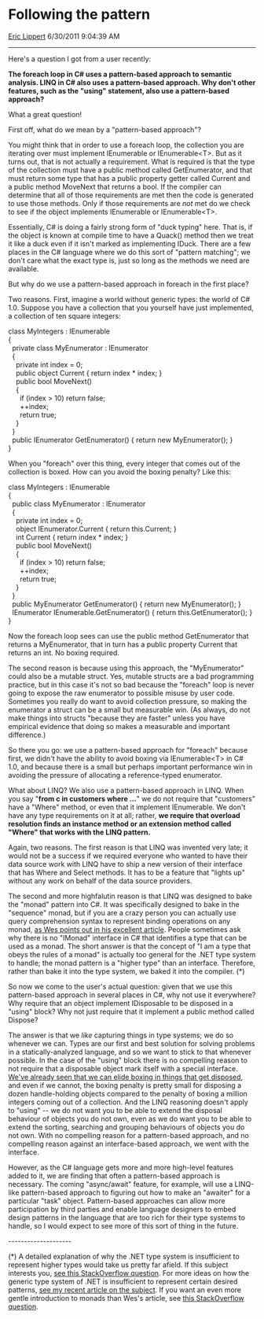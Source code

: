 <div id="page">

# Following the pattern

[Eric Lippert](https://social.msdn.microsoft.com/profile/Eric%20Lippert) 6/30/2011 9:04:39 AM

-----

<div id="content">

<div class="mine">

Here's a question I got from a user recently:

**The foreach loop in C\# uses a pattern-based approach to semantic analysis. LINQ in C\# also uses a pattern-based approach. Why don't other features, such as the "using" statement, also use a pattern-based approach?**

What a great question\!

First off, what do we mean by a "pattern-based approach"?

You might think that in order to use a foreach loop, the collection you are iterating over must implement IEnumerable or IEnumerable\<T\>. But as it turns out, that is not actually a requirement. What is required is that the type of the collection must have a public method called GetEnumerator, and that must return some type that has a public property getter called Current and a public method MoveNext that returns a bool. If the compiler can determine that all of those requirements are met then the code is generated to use those methods. Only if those requirements are *not* met do we check to see if the object implements IEnumerable or IEnumerable\<T\>.

Essentially, C\# is doing a fairly strong form of "duck typing" here. That is, if the object is known at compile time to have a Quack() method then we treat it like a duck even if it isn't marked as implementing IDuck. There are a few places in the C\# language where we do this sort of "pattern matching"; we don't care what the exact type is, just so long as the methods we need are available.

But why do we use a pattern-based approach in foreach in the first place?

Two reasons. First, imagine a world without generic types: the world of C\# 1.0. Suppose you have a collection that you yourself have just implemented, a collection of ten square integers:

class MyIntegers : IEnumerable  
{  
  private class MyEnumerator : IEnumerator  
  {  
    private int index = 0;  
    public object Current { return index \* index; }  
    public bool MoveNext()  
    {  
      if (index \> 10) return false;  
      ++index;  
      return true;  
    }  
  }  
  public IEnumerator GetEnumerator() { return new MyEnumerator(); }  
}

  
When you "foreach" over this thing, every integer that comes out of the collection is boxed. How can you avoid the boxing penalty? Like this:

class MyIntegers : IEnumerable  
{  
  public class MyEnumerator : IEnumerator  
  {  
    private int index = 0;  
    object IEnumerator.Current { return this.Current; }  
    int Current { return index \* index; }  
    public bool MoveNext()  
    {  
      if (index \> 10) return false;  
      ++index;  
      return true;  
    }  
  }  
  public MyEnumerator GetEnumerator() { return new MyEnumerator(); }  
  IEnumerator IEnumerable.GetEnumerator() { return this.GetEnumerator(); }  
}

  
Now the foreach loop sees can use the public method GetEnumerator that returns a MyEnumerator, that in turn has a public property Current that returns an int. No boxing required.

The second reason is because using this approach, the "MyEnumerator" could also be a mutable struct. Yes, mutable structs are a bad programming practice, but in this case it's not so bad because the "foreach" loop is never going to expose the raw enumerator to possible misuse by user code. Sometimes you really do want to avoid collection pressure, so making the enumerator a struct can be a small but measurable win. (As always, do not make things into structs "because they are faster" unless you have empirical evidence that doing so makes a measurable and important difference.)

So there you go: we use a pattern-based approach for "foreach" because first, we didn't have the ability to avoid boxing via IEnumerable\<T\> in C\# 1.0, and because there is a small but perhaps important performance win in avoiding the pressure of allocating a reference-typed enumerator.

What about LINQ? We also use a pattern-based approach in LINQ. When you say "**from c in customers where ...**" we do not require that "customers" have a "Where" method, or even that it implement IEnumerable. We don't have any type requirements on it at all; rather, **we require that overload resolution finds an instance method or an extension method called "Where" that works with the LINQ pattern.**

Again, two reasons. The first reason is that LINQ was invented very late; it would not be a success if we required everyone who wanted to have their data source work with LINQ have to ship a new version of their interface that has Where and Select methods. It has to be a feature that "lights up" without any work on behalf of the data source providers.

The second and more highfalutin reason is that LINQ was designed to bake the "monad" pattern into C\#. It was specifically designed to bake in the "sequence" monad, but if you are a crazy person you can actually use query comprehension syntax to represent binding operations on any monad, [as Wes points out in his excellent article](http://blogs.msdn.com/b/wesdyer/archive/2008/01/11/the-marvels-of-monads.aspx). People sometimes ask why there is no "IMonad" interface in C\# that identifies a type that can be used as a monad. The short answer is that the concept of "I am a type that obeys the rules of a monad" is actually too general for the .NET type system to handle; the monad pattern is a "higher type" than an interface. Therefore, rather than bake it into the type system, we baked it into the compiler. (\*)

So now we come to the user's actual question: given that we use this pattern-based approach in several places in C\#, why not use it everywhere? Why require that an object implement IDisposable to be disposed in a "using" block? Why not just require that it implement a public method called Dispose?

The answer is that we *like* capturing things in type systems; we do so whenever we can. Types are our first and best solution for solving problems in a statically-analyzed language, and so we want to stick to that whenever possible. In the case of the "using" block there is no compelling reason to not require that a disposable object mark itself with a special interface. [We've already seen that we can elide boxing in things that get disposed](http://blogs.msdn.com/b/ericlippert/archive/2011/03/14/to-box-or-not-to-box-that-is-the-question.aspx), and even if we cannot, the boxing penalty is pretty small for disposing a dozen handle-holding objects compared to the penalty of boxing a million integers coming out of a collection. And the LINQ reasoning doesn't apply to "using" -- we do not want you to be able to extend the disposal behaviour of objects you do not own, even as we do want you to be able to extend the sorting, searching and grouping behaviours of objects you do not own. With no compelling reason for a pattern-based approach, and no compelling reason against an interface-based approach, we went with the interface.

However, as the C\# language gets more and more high-level features added to it, we are finding that often a pattern-based approach is necessary. The coming "async/await" feature, for example, will use a LINQ-like pattern-based approach to figuring out how to make an "awaiter" for a particular "task" object. Pattern-based approaches can allow more participation by third parties and enable language designers to embed design patterns in the language that are too rich for their type systems to handle, so I would expect to see more of this sort of thing in the future.

\--------------------

(\*) A detailed explanation of why the .NET type system is insufficient to represent higher types would take us pretty far afield. If this subject interests you, [see this StackOverflow question](http://stackoverflow.com/questions/1709897). For more ideas on how the generic type system of .NET is insufficient to represent certain desired patterns, [see my recent article on the subject](http://blogs.msdn.com/b/ericlippert/archive/2011/02/03/curiouser-and-curiouser.aspx). If you want an even more gentle introduction to monads than Wes's article, see [this StackOverflow question](http://stackoverflow.com/questions/2704652).

</div>

</div>

</div>

